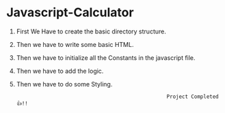 # Javascript-Calculator

1. First We Have to create the basic directory structure.

2. Then we have to write some basic HTML.

3. Then we have to initialize all the Constants in the javascript file.

4. Then we have to add the logic.

5. Then we have to do some Styling.

                                                        Project Completed 👍!!

